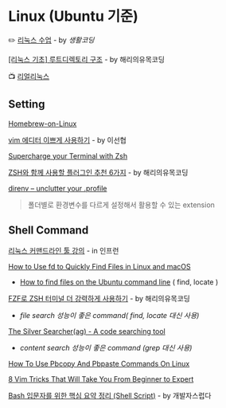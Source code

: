 # Linux \(Ubuntu 기준\)

✏️ [리눅스 수업](https://opentutorials.org/course/2598) - by _생활코딩_

[\[리눅스 기초\] 루트디렉토리 구조](https://medium.com/harrythegreat/리눅스-기초-루트디렉토리-구조-b3e4871af4b3) - by 해리의유목코딩

📺 [리얼리눅스](https://www.youtube.com/channel/UC5nTtNnmhAm_pHeADNqfw4Q/videos)

## Setting

[Homebrew-on-Linux](https://docs.brew.sh/Homebrew-on-Linux)

[vim 에디터 이쁘게 사용하기](https://medium.com/sunhyoups-story/vim-에디터-이쁘게-사용하기-5b6b8d546017) - by 이선협

[Supercharge your Terminal with Zsh](https://callstack.com/blog/supercharge-your-terminal-with-zsh/)

[ZSH와 함께 사용할 플러그인 추천 6가지](https://medium.com/harrythegreat/zsh%EC%99%80-%ED%95%A8%EA%BB%98-%EC%82%AC%EC%9A%A9%ED%95%A0-%ED%94%8C%EB%9F%AC%EA%B7%B8%EC%9D%B8-%EC%B6%94%EC%B2%9C-6%EA%B0%80%EC%A7%80-8f9b8b7f3c24) - by 해리의유목코딩

[direnv – unclutter your .profile](https://direnv.net/)

> 폴더별로 환경변수를 다르게 설정해서 활용할 수 있는 extension

## Shell Command

[리눅스 커맨드라인 툴 강의](https://www.inflearn.com/course/command-line?utm_source=facebook&utm_medium=cpa&utm_campaign=new-course&fbclid=IwAR35lgTqwX6k48zAfFHs_zuNKQDCNeXGCx4q-rT8Ok9rJmC1xSTAWigHFx8#) - in 인프런 

[How to Use fd to Quickly Find Files in Linux and macOS](https://www.maketecheasier.com/use-fd-find-files-linux-macos/)

*  [How to find files on the Ubuntu command line](https://vitux.com/how-to-find-files-on-the-ubuntu-command-line/) \( find, locate \)

[FZF로 ZSH 터미널 더 강력하게 사용하기](https://medium.com/harrythegreat/fzf로-zsh-터미널-더-강력하게-사용하기-730c20eb496b) - by 해리의유목코딩  
  -  _file search 성능이 좋은 command\( find, locate 대신 사용\)_

[The Silver Searcher\(ag\) - A code searching tool](https://github.com/ggreer/the_silver_searcher)  
  -  _content search 성능이 좋은 command \(grep 대신 사용\)_

[How To Use Pbcopy And Pbpaste Commands On Linux](https://www.ostechnix.com/how-to-use-pbcopy-and-pbpaste-commands-on-linux/)

[8 Vim Tricks That Will Take You From Beginner to Expert](https://medium.com/swlh/8-vim-tricks-that-will-take-you-from-beginner-to-expert-817ff4870245)

[Bash 입문자를 위한 핵심 요약 정리 \(Shell Script\)](https://blog.gaerae.com/2015/01/bash-hello-world.html) - by 개발자스럽다

